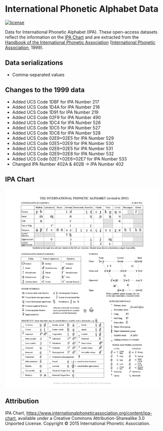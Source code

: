 # International Phonetic Alphabet Data

[![license][license-badge]][LICENSE]

Data for International Phonetic Alphabet (IPA). These open-access datasets reflect the information on the [IPA Chart] and are extracted from the [Handbook of the International Phonetic Association] ([International Phonetic Association], 1999).

## Data serializations
* Comma-separated values

## Changes to the 1999 data
* Added UCS Code 1DBF for IPA Number 217
* Added UCS Code 1D4A for IPA Number 218
* Added UCS Code 1D91 for IPA Number 219
* Added UCS Code 02F9 for IPA Number 490
* Added UCS Code 1DC4 for IPA Number 526
* Added UCS Code 1DC5 for IPA Number 527
* Added UCS Code 1DC8 for IPA Number 528
* Added UCS Code 02E9+02E5 for IPA Number 529
* Added UCS Code 02E5+02E9 for IPA Number 530
* Added UCS Code 02E6+02E5 for IPA Number 531
* Added UCS Code 02E9+02E8 for IPA Number 532
* Added UCS Code 02E7+02E6+02E7 for IPA Number 533
* Changed IPA Number 402A & 402B → IPA Number 402

## IPA Chart
<img src="./charts/IPA_Kiel_2015.png" alt="IPA Chart" />

## Attribution
IPA Chart, https://www.internationalphoneticassociation.org/content/ipa-chart, available under a Creative Commons Attribution-Sharealike 3.0 Unported License. Copyright © 2015 International Phonetic Association.

[Comma-separated values]: ./datasets

[IPA Chart]: ./charts/IPA_Kiel_2015.pdf
[LICENSE]: ./LICENSE
[license-badge]: https://img.shields.io/badge/license-CC--BY--SA_3.0-0038e2.svg?style=flat-square

[Handbook of the International Phonetic Association]: https://www.internationalphoneticassociation.org/content/handbook-ipa
[International Phonetic Association]: https://www.internationalphoneticassociation.org/